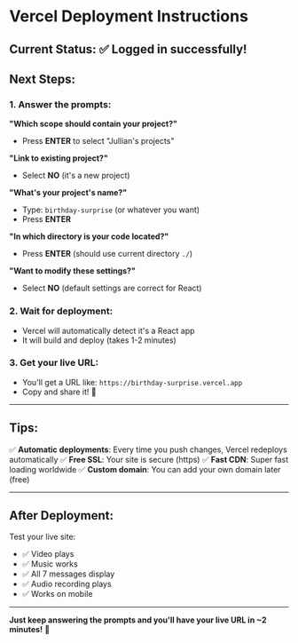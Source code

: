 # Vercel Deployment Instructions

## Current Status: ✅ Logged in successfully!

## Next Steps:

### 1. Answer the prompts:

**"Which scope should contain your project?"**
- Press **ENTER** to select "Jullian's projects"

**"Link to existing project?"**
- Select **NO** (it's a new project)

**"What's your project's name?"**
- Type: `birthday-surprise` (or whatever you want)
- Press **ENTER**

**"In which directory is your code located?"**
- Press **ENTER** (should use current directory `./`)

**"Want to modify these settings?"**
- Select **NO** (default settings are correct for React)

### 2. Wait for deployment:
- Vercel will automatically detect it's a React app
- It will build and deploy (takes 1-2 minutes)

### 3. Get your live URL:
- You'll get a URL like: `https://birthday-surprise.vercel.app`
- Copy and share it! 🎉

---

## Tips:

✅ **Automatic deployments**: Every time you push changes, Vercel redeploys automatically
✅ **Free SSL**: Your site is secure (https)
✅ **Fast CDN**: Super fast loading worldwide
✅ **Custom domain**: You can add your own domain later (free)

---

## After Deployment:

Test your live site:
- ✅ Video plays
- ✅ Music works
- ✅ All 7 messages display
- ✅ Audio recording plays
- ✅ Works on mobile

---

**Just keep answering the prompts and you'll have your live URL in ~2 minutes!** 🚀
